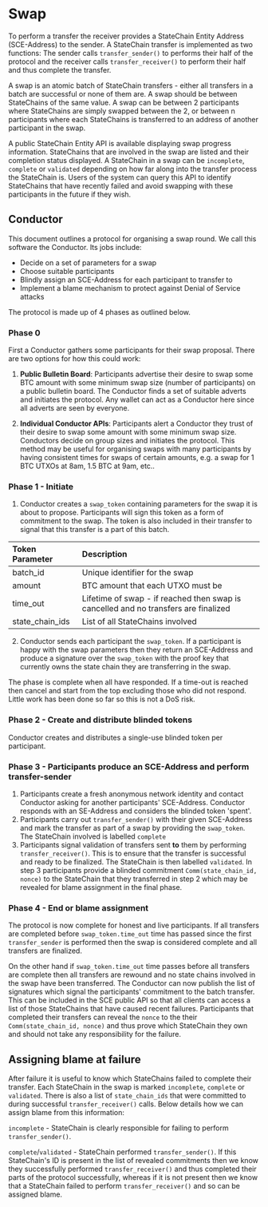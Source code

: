 # Swap
To perform a transfer the receiver provides a StateChain Entity Address (SCE-Address) to the sender. A StateChain transfer is implemented as two functions: The sender calls `transfer_sender()` to performs their half of the protocol and the receiver calls `transfer_receiver()` to perform their half and thus complete the transfer.

A swap is an atomic batch of StateChain transfers - either all transfers in a batch are successful or none of them are. A swap should be between StateChains of the same value. A swap can be between 2 participants where StateChains are simply swapped between the 2, or between n participants where each StateChains is transferred to an address of another participant in the swap.

A public StateChain Entity API is available displaying swap progress information. StateChains that are involved in the swap are listed and their completion status displayed. A StateChain in a swap can be `incomplete`, `complete` or `validated` depending on how far along into the transfer process the StateChain is. Users of the system can query this API to identify StateChains that have recently failed and avoid swapping with these participants in the future if they wish.

## Conductor
This document outlines a protocol for organising a swap round. We call this software the Conductor. Its jobs include:

- Decide on a set of parameters for a swap
- Choose suitable participants
- Blindly assign an SCE-Address for each participant to transfer to
- Implement a blame mechanism to protect against Denial of Service attacks

The protocol is made up of 4 phases as outlined below.


### Phase 0
First a Conductor gathers some participants for their swap proposal. There are two options for how this could work:

1) **Public Bulletin Board**: Participants advertise their desire to swap some BTC amount with some minimum swap size (number of participants) on a public bulletin board. The Conductor finds a set of suitable adverts and initiates the protocol. Any wallet can act as a Conductor here since all adverts are seen by everyone.

2) **Individual Conductor APIs**: Participants alert a Conductor they trust of their desire to swap some amount with some minimum swap size. Conductors decide on group sizes and initiates the protocol. This method may be useful for organising swaps with many participants by having consistent times for swaps of certain amounts, e.g. a swap for 1 BTC UTXOs at 8am, 1.5 BTC at 9am, etc..


### Phase 1 - Initiate
1) Conductor creates a `swap_token` containing parameters for the swap it is about to propose. Participants will sign this token as a form of commitment to the swap. The token is also included in their transfer to signal that this transfer is a part of this batch.

| Token Parameter | Description |
| :---            | :----  |  
| batch_id        | Unique identifier for the swap   |
| amount          | BTC amount that each UTXO must be  |
| time_out        | Lifetime of swap - if reached then swap is cancelled and no transfers are finalized |
| state_chain_ids | List of all StateChains involved  |

2) Conductor sends each participant the `swap_token`. If a participant is happy with the swap parameters then they return an SCE-Address and produce a signature over the `swap_token` with the proof key that currently owns the state chain they are transferring in the swap.

The phase is complete when all have responded. If a time-out is reached then cancel and start from the top excluding those who did not respond. Little work has been done so far so this is not a DoS risk.

### Phase 2 - Create and distribute blinded tokens
Conductor creates and distributes a single-use blinded token per participant.


### Phase 3 - Participants produce an SCE-Address and perform transfer-sender
1) Participants create a fresh anonymous network identity and contact Conductor asking for another participants' SCE-Address. Conductor responds with an SE-Address and considers the blinded token 'spent'.
2) Participants carry out `transfer_sender()` with their given SCE-Address and mark the transfer as part of a swap by providing the `swap_token`. The StateChain involved is labelled `complete`
3) Participants signal validation of transfers sent **to** them by performing `transfer_receiver()`. This is to ensure that the transfer is successful and ready to be finalized. The StateChain is then labelled `validated`.
In step 3 participants provide a blinded commitment `Comm(state_chain_id, nonce)` to the StateChain that they transferred in step 2 which may be revealed for blame assignment in the final phase.


### Phase 4 - End or blame assignment
The protocol is now complete for honest and live participants. If all transfers are completed before `swap_token.time_out` time has passed since the first `transfer_sender` is performed then the swap is considered complete and all transfers are finalized.

On the other hand if `swap_token.time_out` time passes before all transfers are complete then all transfers are rewound and no state chains involved in the swap have been transferred. The Conductor can now publish the list of signatures which signal the participants' commitment to the batch transfer. This can be included in the SCE public API so that all clients can access a list of those StateChains that have caused recent failures. Participants that completed their transfers can reveal the `nonce` to the their `Comm(state_chain_id, nonce)` and thus prove which StateChain they own and should not take any responsibility for the failure.  

## Assigning blame at failure
After failure it is useful to know which StateChains failed to complete their transfer. Each StateChain in the swap is marked `incomplete`, `complete` or `validated`. There is also a list of `state_chain_ids` that were committed to during successful `transfer_receiver()` calls. Below details how we can assign blame from this information:

`incomplete` - StateChain is clearly responsible for failing to perform `transfer_sender()`.

`complete`/`validated` - StateChain performed `transfer_sender()`. If this StateChain's ID is present in the list of revealed commitments then we know they successfully performed `transfer_receiver()` and thus completed their parts of the protocol successfully, whereas if it is not present then we know that a StateChain failed to perform `transfer_receiver()` and so can be assigned blame.  

